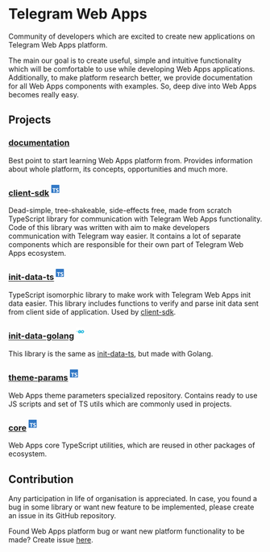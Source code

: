 # Telegram Web Apps

Community of developers which are excited to create new applications on Telegram
Web Apps platform.

The main our goal is to create useful, simple and intuitive functionality which
will be comfortable to use while developing Web Apps applications. Additionally,
to make platform research better, we provide documentation for all Web Apps
components with examples. So, deep dive into Web Apps becomes really easy.

## Projects

### [documentation](https://github.com/Telegram-Web-Apps/documentation)

Best point to start learning Web Apps platform from. Provides information about
whole platform, its concepts, opportunities and much more.

### [client-sdk](https://github.com/Telegram-Web-Apps/client-sdk) <sup><img src="../static/ts.svg" alt="ts" width="16"/></sup>

Dead-simple, tree-shakeable, side-effects free, made from scratch TypeScript
library for communication with Telegram Web Apps functionality. Code of this
library was written with aim to make developers communication with Telegram way
easier. It contains a lot of separate components which are responsible for their
own part of Telegram Web Apps ecosystem.

### [init-data-ts](https://github.com/Telegram-Web-Apps/init-data-ts) <sup><img src="../static/ts.svg" alt="ts" width="16"/></sup>

TypeScript isomorphic library to make work with Telegram Web Apps init data
easier. This library includes functions to verify and parse init data sent from
client side of application. Used
by [client-sdk](https://github.com/Telegram-Web-Apps/client-sdk).

### [init-data-golang](https://github.com/Telegram-Web-Apps/init-data-golang) <sup><img src="../static/go.svg" alt="go" width="16"/></sup>

This library is the same
as [init-data-ts](https://github.com/Telegram-Web-Apps/init-data-ts), but made
with Golang.

### [theme-params](https://github.com/Telegram-Web-Apps/theme-params) <sup><img src="../static/ts.svg" alt="ts" width="16"/></sup>

Web Apps theme parameters specialized repository. Contains ready to use JS
scripts and set of TS utils which are commonly used in projects.

### [core](https://github.com/Telegram-Web-Apps/core) <sup><img src="../static/ts.svg" alt="ts" width="16"/></sup>

Web Apps core TypeScript utilities, which are reused in other packages of
ecosystem.

## Contribution

Any participation in life of organisation is appreciated. In case, you found a
bug in some library or want new feature to be implemented, please create an
issue in its GitHub repository.

Found Web Apps platform bug or want new platform functionality to be made?
Create
issue [here](https://github.com/Telegram-Web-Apps/client-sdk/issues/new/choose). 